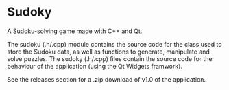 # Sudoky
A Sudoku-solving game made with C++ and Qt.

The sudoku (.h/.cpp) module contains the source code for the class used to store the Sudoku data, as well as functions to generate, manipulate and solve puzzles.
The sudoky (.h/.cpp) files contain the source code for the behaviour of the application (using the Qt Widgets framwork).

See the releases section for a .zip download of v1.0 of the application.
